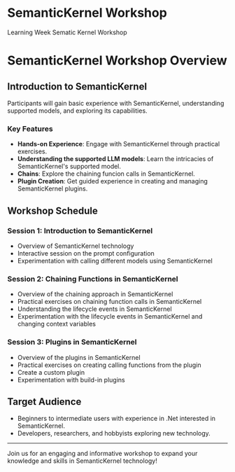 # SemanticKernel Workshop
Learning Week Sematic Kernel Workshop

# SemanticKernel Workshop Overview

## Introduction to SemanticKernel
Participants will gain basic experience with SemanticKernel, understanding supported models, and exploring its capabilities.

### Key Features
- **Hands-on Experience**: Engage with SemanticKernel through practical exercises.
- **Understanding the supported LLM models**: Learn the intricacies of SemanticKernel's supported model.
- **Chains**: Explore the chaining funcion calls in SemanticKernel.
- **Plugin Creation**: Get guided experience in creating and managing SemanticKernel plugins.


## Workshop Schedule

### Session 1: Introduction to SemanticKernel
- Overview of SemanticKernel technology
- Interactive session on the prompt configuration
- Experimentation with calling different models using SemanticKernel

### Session 2: Chaining Functions in SemanticKernel
- Overview of the chaining approach in SemanticKernel
- Practical exercises on chaining function calls in SemanticKernel
- Understanding the lifecycle events in SemanticKernel
- Experimentation with the lifecycle events in SemanticKernel and changing context variables

### Session 3: Plugins in SemanticKernel
- Overview of the plugins in SemanticKernel
- Practical exercises on creating calling functions from the plugin
- Create a custom plugin
- Experimentation with  build-in plugins

## Target Audience
- Beginners to intermediate users with experience in .Net interested in SemanticKernel.
- Developers, researchers, and hobbyists exploring new technology.

---

Join us for an engaging and informative workshop to expand your knowledge and skills in SemanticKernel technology!